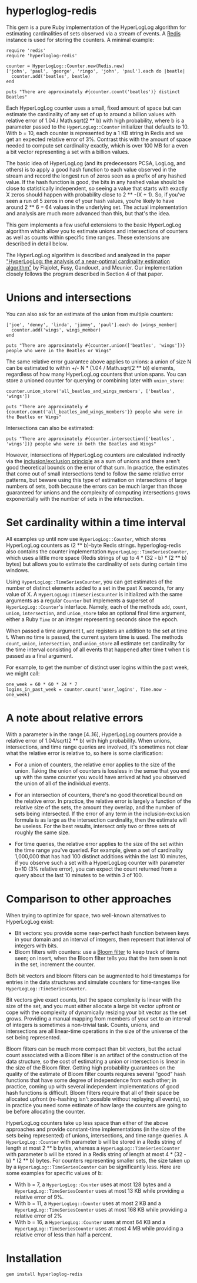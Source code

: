 hyperloglog-redis
=================

This gem is a pure Ruby implementation of the HyperLogLog algorithm for estimating 
cardinalities of sets observed via a stream of events. A [Redis](http://redis.io) 
instance is used for storing the counters. A minimal example:

    require 'redis'
    require 'hyperloglog-redis'

    counter = HyperLogLog::Counter.new(Redis.new)
    ['john', 'paul', 'george', 'ringo', 'john', 'paul'].each do |beatle|
      counter.add('beatles', beatle)
    end

    puts "There are approximately #{counter.count('beatles')} distinct Beatles"

Each HyperLogLog counter uses a small, fixed amount of space but can
estimate the cardinality of any set of up to around a billion values with
relative error of 1.04 / Math.sqrt(2 ** b) with high probability, where b is a 
parameter passed to the `HyperLogLog::Counter` initializer that defaults to 10. 
With b = 10, each counter is represented by a 1 KB string in Redis and we get 
an expected relative error of 3%. Contrast this with the amount of space needed 
to compute set cardinality exactly, which is over 100 MB for a even a bit vector 
representing a set with a billion values.

The basic idea of HyperLogLog (and its predecessors PCSA, LogLog, and others) is 
to apply a good hash function to each value observed in the stream and record the longest 
run of zeros seen as a prefix of any hashed value. If the hash 
function is good, the bits in any hashed value should be close to statistically independent, 
so seeing a value that starts with exactly X zeros should happen with probability close to
2 ** -(X + 1). So, if you've seen a run of 5 zeros in one of your hash values, 
you're likely to have around 2 ** 6 = 64 values in the underlying set. The actual 
implementation and analysis are much more advanced than this, but that's the idea.

This gem implements a few useful extensions to the basic HyperLogLog algorithm
which allow you to estimate unions and intersections of counters as well as
counts within specific time ranges. These extensions are described in detail below.

The HyperLogLog algorithm is described and analyzed in the paper 
["HyperLogLog: the analysis of a near-optimal cardinality estimation 
algorithm"](http://algo.inria.fr/flajolet/Publications/FlFuGaMe07.pdf) 
by Flajolet, Fusy, Gandouet, and Meunier. Our implementation closely 
follows the program described in Section 4 of that paper.

Unions and intersections
========================

You can also ask for an estimate of the union from multiple counters:

    ['joe', 'denny', 'linda', 'jimmy', 'paul'].each do |wings_member|
      counter.add('wings', wings_member)
    end

    puts "There are approximately #{counter.union(['beatles', 'wings'])} people who were in the Beatles or Wings"

The same relative error guarantee above applies to unions: a union of
size N can be estimated to within +/- N * (1.04 / Math.sqrt(2 ** b)) elements,
regardless of how many HyperLogLog counters that union spans. You can store 
a unioned counter for querying or combining later with `union_store`:

    counter.union_store('all_beatles_and_wings_members', ['beatles', 'wings'])
    
    puts "There are approximately #{counter.count('all_beatles_and_wings_members'}} people who were in the Beatles or Wings"

Intersections can also be estimated:

    puts "There are approximately #{counter.intersection(['beatles', 'wings'])} people who were in both the Beatles and Wings"

However, intersections of HyperLogLog counters are calculated indirectly via the
[inclusion/exclusion principle](http://en.wikipedia.org/wiki/Inclusion%E2%80%93exclusion_principle)
as a sum of unions and there aren't good theoretical bounds on the error of that sum. In
practice, the estimates that come out of small intersections tend to follow the
same relative error patterns, but beware using this type of estimation on intersections
of large numbers of sets, both because the errors can be much larger than those guaranteed
for unions and the complexity of computing intersections grows exponentially with 
the number of sets in the intersection.

Set cardinality within a time interval
======================================

All examples up until now use `HyperLogLog::Counter`, which stores HyperLogLog
counters as (2 ** b)-byte Redis strings. hyperloglog-redis also contains the counter implementation
`HyperLogLog::TimeSeriesCounter`, which uses a little more space (Redis strings of up to 
4 * (32 - b) * (2 ** b) bytes) but allows you to estimate the cardinality of sets during 
certain time windows.

Using `HyperLogLog::TimeSeriesCounter`, you can get estimates of the number of distinct
elements added to a set in the past X seconds, for any value of X. A `HyperLogLog::TimeSeriesCounter`
is initialized with the same arguments as a regular `Counter` but implements a
superset of `HyperLogLog::Counter`'s interface. Namely, each of the methods `add`,
`count`, `union`, `intersection`, and `union_store` take an optional final time argument,
either a Ruby `Time` or an integer representing seconds since the epoch. 

When passed a time argument t, `add` registers an addition to the set at time t. When no
time is passed, the current system time is used. The methods `count`, `union`,
`intersection`, and `union_store` all estimate set cardinality for the time interval 
consisting of all events that happened after time t when t is passed as a final argument.

For example, to get the number of distinct user logins within the
past week, we might call:

    one_week = 60 * 60 * 24 * 7
    logins_in_past_week = counter.count('user_logins', Time.now - one_week)

A note about relative errors
============================

With a parameter `b` in the range [4..16], HyperLogLog counters provide a relative
error of 1.04/sqrt(2 ** b) with high probability. When unions, intersections, and
time range queries are involved, it's sometimes not clear what the relative error
is relative to, so here is some clarification:

* For a union of counters, the relative error applies to the size of the union. Taking
the union of counters is lossless in the sense that you end up with the same counter
you would have arrived at had you observed the union of all of the individual events.

* For an intersection of counters, there's no good theoretical bound on the relative
error. In practice, the relative error is largely a function of the relative size of
the sets, the amount they overlap, and the number of sets being intersected. If the
error of any term in the inclusion-exclusion formula is as large as the intersection
cardinality, then the estimate will be useless. For the best results, intersect only
two or three sets of roughly the same size.

* For time queries, the relative error applies to the size of the set within the time
range you've queried. For example, given a set of cardinality 1,000,000 that has had
100 distinct additions within the last 10 minutes, if you observe such a set with a
HyperLogLog counter with parameter b=10 (3% relative error), you can expect the count
returned from a query about the last 10 minutes to be within 3 of 100.

Comparison to other approaches
==============================

When trying to optimize for space, two well-known alternatives to HyperLogLog exist:

* Bit vectors: you provide some near-perfect hash function between keys in your domain
and an interval of integers, then represent that interval of integers with bits.
* Bloom filters with counters: use a [Bloom filter](http://en.wikipedia.org/wiki/Bloom_filter) 
to keep track of items seen; on insert, when the Bloom filter tells you that the item
seen is not in the set, increment the counter.

Both bit vectors and bloom filters can be augmented to hold timestamps for entries in the
data structures and simulate counters for time-ranges like `HyperLogLog::TimeSeriesCounter`.

Bit vectors give exact counts, but the space complexity is linear with the size of
the set, and you must either allocate a large bit vector upfront or cope with the complexity
of dynamically resizing your bit vector as the set grows. Providing a manual mapping from
members of your set to an interval of integers is sometimes a non-trivial task. Counts,
unions, and intersections are all linear-time operations in the size of the universe of
the set being represented.

Bloom filters can be much more compact than bit vectors, but the actual count associated
with a Bloom filter is an artifact of the construction of the data structure, so the cost
of estimating a union or intersection is linear in the size of the Bloom filter. Getting
high probability guarantees on the quality of the estimate of Bloom filter counts requires
several "good" hash functions that have some degree of independence from each other; in 
practice, coming up with several independent implementations of good hash functions is 
difficult. Bloom filters require that all of their space be allocated upfront (re-hashing
isn't possible without replaying all events), so in practice you need some estimate of
how large the counters are going to be before allocating the counter.

HyperLogLog counters take up less space than either of the above approaches and provide
constant-time implementations (in the size of the sets being represented) of unions,
intersections, and time range queries. A `HyperLogLog::Counter` with parameter b will
be stored in a Redis string of length at most 2 ** b bytes, whereas a `HyperLogLog::TimeSeriesCounter` with parameter
b will be stored in a Redis string of length at most 4 * (32 - b) * (2 ** b) bytes. For counters representing smaller sets,
the size taken up by a `HyperLogLog::TimeSeriesCounter` can be significantly less. Here
are some examples for specific values of b:

* With b = 7, a `HyperLogLog::Counter` uses at most 128 bytes and a `HyperLogLog::TimeSeriesCounter` uses at most 13 KB while providing a relative error of 9%.
* With b = 11, a `HyperLogLog::Counter` uses at most 2 KB and a `HyperLogLog::TimeSeriesCounter` uses at most 168 KB while providing a relative error of 2%
* With b = 16, a `HyperLogLog::Counter` uses at most 64 KB and a `HyperLogLog::TimeSeriesCounter` uses at most 4 MB while providing a relative error of less than half a percent.

Installation
============

    gem install hyperloglog-redis
